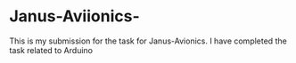 # Janus-Aviionics-
This is my submission for the task for Janus-Avionics. I have completed the task related to Arduino 
